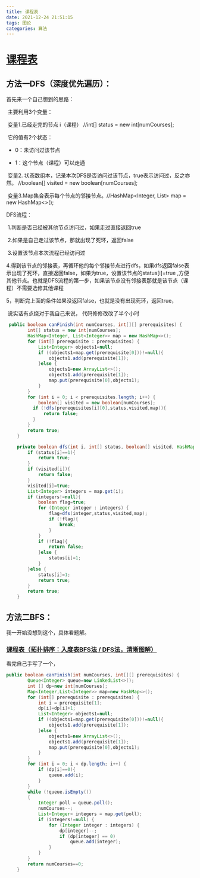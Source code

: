 ```yaml
---
title: 课程表
date: 2021-12-24 21:51:15
tags: 图论
categories: 算法 
---
```






# [课程表](https://leetcode-cn.com/problems/course-schedule/submissions/)



## 方法一DFS（深度优先遍历）：

首先来一个自己想到的思路：

​	主要利用3个变量：

​		变量1.已经走完的节点 i（课程） //int[] status = new int[numCourses];

​			它的值有2个状态：

* 0：未访问过该节点

* 1：这个节点（课程）可以走通

​		变量2. 状态数组本，记录本次DFS是否访问过该节点，true表示访问过，反之亦然。 //boolean[] visited = new boolean[numCourses];

​		变量3.Map集合表示每个节点的邻接节点。//HashMap<Integer, List<Integer>> map = new HashMap<>();

DFS流程：

​	1.判断是否已经被其他节点访问过，如果走过直接返回true  

​	2.如果是自己走过该节点，那就出现了死环，返回false

​	3.设置该节点本次流程已经访问过

​	4.得到该节点的邻接表，再循环他的每个邻接节点进行dfs，如果dfs返回false表示出现了死环，直接返回false，如果为true，设置该节点的status[i]=true ,方便其他节点。也就是DFS流程的第一步，如果该节点没有邻接表那就是该节点（课程）不需要选修其他课程

​	5，判断完上面的条件如果没返回false，也就是没有出现死环，返回true，



​	 说实话有点绕对于我自己来说， 代码修修改改了半个小时

```java
 public boolean canFinish(int numCourses, int[][] prerequisites) {
        int[] status = new int[numCourses];
        HashMap<Integer, List<Integer>> map = new HashMap<>();
        for (int[] prerequisite : prerequisites) {
            List<Integer> objects1=null;
            if ((objects1=map.get(prerequisite[0]))!=null){
                objects1.add(prerequisite[1]);
            }else {
                objects1=new ArrayList<>();
                objects1.add(prerequisite[1]);
                map.put(prerequisite[0],objects1);
            }
        }
        for (int i = 0; i < prerequisites.length; i++) {
            boolean[] visited = new boolean[numCourses];
          if (!dfs(prerequisites[i][0],status,visited,map)){
              return false;
          }
        }
        return true;
    }

    private boolean dfs(int i, int[] status, boolean[] visited, HashMap<Integer, List<Integer>> map) {
        if (status[i]==1){
            return true;
        }
        if (visited[i]){
            return false;
        }
        visited[i]=true;
        List<Integer> integers = map.get(i);
        if (integers!=null){
            boolean flag=true;
            for (Integer integer : integers) {
                flag=dfs(integer,status,visited,map);
                if (!flag){
                    break;
                }
            }
            if (!flag){
                return false;
            }else {
                status[i]=1;
            }
        }else {
            status[i]=1;
            return true;
        }
        return true;
    }
```

## 方法二BFS：

我一开始没想到这个，具体看题解。

### [课程表（拓扑排序：入度表BFS法 / DFS法，清晰图解）](https://leetcode-cn.com/problems/course-schedule/solution/course-schedule-tuo-bu-pai-xu-bfsdfsliang-chong-fa/)

看完自己手写了一个，



```java
public boolean canFinish(int numCourses, int[][] prerequisites) {
        Queue<Integer> queue=new LinkedList<>();
        int [] dp=new int[numCourses];
        Map<Integer,List<Integer>> map=new HashMap<>();
        for (int[] prerequisite : prerequisites) {
            int i = prerequisite[1];
            dp[i]=dp[i]+1;
            List<Integer> objects1=null;
            if ((objects1=map.get(prerequisite[0]))!=null){
                objects1.add(prerequisite[1]);
            }else {
                objects1=new ArrayList<>();
                objects1.add(prerequisite[1]);
                map.put(prerequisite[0],objects1);
            }
        }
        for (int i = 0; i < dp.length; i++) {
            if (dp[i]==0){
                queue.add(i);
            }
        }
        while (!queue.isEmpty())
        {
            Integer poll = queue.poll();
            numCourses--;
            List<Integer> integers = map.get(poll);
            if (integers!=null) {
                for (Integer integer : integers) {
                    dp[integer]--;
                    if (dp[integer] == 0)
                        queue.add(integer);
                }
            }
        }
        return numCourses==0;
    }
```

